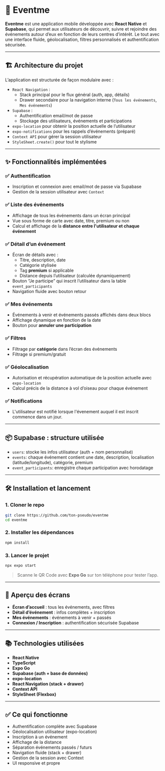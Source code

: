 
# 📱 Eventme

**Eventme** est une application mobile développée avec **React Native** et **Supabase**, qui permet aux utilisateurs de découvrir, suivre et rejoindre des événements autour d’eux en fonction de leurs centres d’intérêt. Le tout avec une interface fluide, géolocalisation, filtres personnalisés et authentification sécurisée.

---

## 🏗️ Architecture du projet

L’application est structurée de façon modulaire avec :

- `React Navigation` :
  - Stack principal pour le flux général (auth, app, détails)
  - Drawer secondaire pour la navigation interne (`Tous les événements`, `Mes événements`)
- `Supabase` :
  - Authentification email/mot de passe
  - Stockage des utilisateurs, événements et participations
- `expo-location` pour obtenir la position actuelle de l’utilisateur
- `expo-notifications` pour les rappels d’événements (préparé)
- `Context API` pour gérer la session utilisateur
- `StyleSheet.create()` pour tout le stylisme

---

## ✨ Fonctionnalités implémentées

### ✅ Authentification
- Inscription et connexion avec email/mot de passe via Supabase
- Gestion de la session utilisateur avec `Context`

### ✅ Liste des événements
- Affichage de tous les événements dans un écran principal
- Vue sous forme de carte avec date, titre, premium ou non
- Calcul et affichage de la **distance entre l'utilisateur et chaque événement**

### ✅ Détail d’un événement
- Écran de détails avec :
  - Titre, description, date
  - Catégorie stylisée
  - Tag **premium** si applicable
  - Distance depuis l’utilisateur (calculée dynamiquement)
- Bouton “Je participe” qui inscrit l’utilisateur dans la table `event_participants`
- Navigation fluide avec bouton retour

### ✅ Mes événements
- Événements à venir et événements passés affichés dans deux blocs
- Affichage dynamique en fonction de la date
- Bouton pour **annuler une participation**

### ✅ Filtres
- Filtrage par **catégorie** dans l’écran des événements
- Filtrage si premium/gratuit

### ✅ Géolocalisation
- Autorisation et récupération automatique de la position actuelle avec `expo-location`
- Calcul précis de la distance à vol d’oiseau pour chaque événement

### ✅ Notifications
- L'utilisateur est notifié lorsque l'évenement auquel il est inscrit commence dans un jour.

---

## 📦 Supabase : structure utilisée

- `users`: stocke les infos utilisateur (auth + nom personnalisé)
- `events`: chaque événement contient une date, description, localisation (latitude/longitude), catégorie, premium
- `event_participants`: enregistre chaque participation avec horodatage

---

## 🛠 Installation et lancement

### 1. Cloner le repo

```bash
git clone https://github.com/ton-pseudo/eventme
cd eventme
```

### 2. Installer les dépendances

```bash
npm install
```

### 3. Lancer le projet

```bash
npx expo start
```

> Scanne le QR Code avec **Expo Go** sur ton téléphone pour tester l’app.

---

## 📸 Aperçu des écrans

- **Écran d’accueil** : tous les événements, avec filtres
- **Détail d’événement** : infos complètes + inscription
- **Mes événements** : événements à venir + passés
- **Connexion / Inscription** : authentification sécurisée Supabase

---

## 📚 Technologies utilisées

- **React Native**
- **TypeScript**
- **Expo Go**
- **Supabase (auth + base de données)**
- **expo-location**
- **React Navigation (stack + drawer)**
- **Context API**
- **StyleSheet (Flexbox)**

---

## ✅ Ce qui fonctionne

- Authentification complète avec Supabase
- Géolocalisation utilisateur (expo-location)
- Inscription à un événement
- Affichage de la distance
- Séparation événements passés / futurs
- Navigation fluide (stack + drawer)
- Gestion de la session avec Context
- UI responsive et propre
